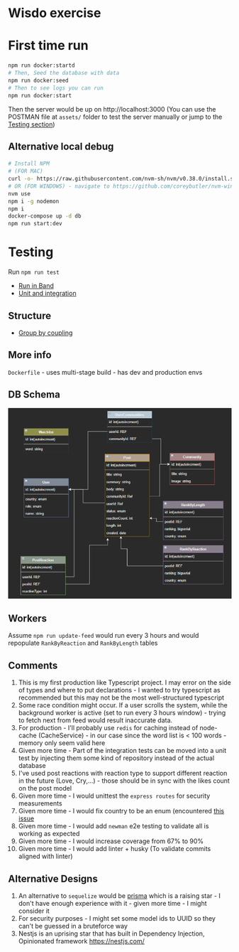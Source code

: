 # Wisdo exercise

# First time run
```bash
npm run docker:startd
# Then, Seed the database with data
npm run docker:seed
# Then to see logs you can run
npm run docker:start
```
Then the server would be up on http://localhost:3000
(You can use the POSTMAN file at `assets/` folder to test the server manually or jump to the [Testing section](#testing))

## Alternative local debug
```bash
# Install NPM
# (FOR MAC)
curl -o- https://raw.githubusercontent.com/nvm-sh/nvm/v0.38.0/install.sh | bash
# OR (FOR WINDOWS) - navigate to https://github.com/coreybutler/nvm-windows/releases
nvm use
npm i -g nodemon
npm i
docker-compose up -d db
npm run start:dev
```


# Testing

Run `npm run test`
- [Run in Band](docs/testing/run-in-band.md)
- [Unit and integration](docs/testing/unit-and-integration.md)

## Structure
- [Group by coupling](docs/group-by-coupling.md)

## More info
`Dockerfile` - uses multi-stage build - has dev and production envs

## DB Schema
![Db Schema](docs/db_diagram.png)

## Workers
Assume `npm run update-feed` would run every 3 hours and would repopulate `RankByReaction` and `RankByLength` tables

## Comments
1. This is my first production like Typescript project. I may error on the side of types and where to put declarations -
I wanted to try typescript as recommended but this may not be the most well-structured typescript
2. Some race condition might occur. If a user scrolls the system, while the background worker is active (set to run every 3 hours window) - 
trying to fetch next from feed would result inaccurate data.
3. For production - I'll probably use `redis` for caching instead of node-cache (CacheService) - in our case since the word list is < 100 words - memory only seem valid here
4. Given more time - Part of the integration tests can be moved into a unit test by injecting them some kind of repository instead of the actual database
5. I've used post reactions with reaction type to support different reaction in the future (Love, Cry,...) - those should be in sync with the likes count on the post model
6. Given more time - I would unittest the `express routes` for security measurements
7. Given more time - I would fix country to be an enum (encountered [this issue](https://github.com/sequelize/sequelize/issues/2577)
8. Given more time - I would add `newman` e2e testing to validate all is working as expected
9. Given more time - I would increase coverage from 67% to 90%
10. Given more time - I would add linter + husky (To validate commits aligned with linter)

## Alternative Designs
1. An alternative to `sequelize` would be [prisma](https://www.prisma.io/) which is a raising star -
I don't have enough experience with it - given more time - I might consider it
2. For security purposes - I might set some model ids to UUID so they can't be guessed in a bruteforce way
3. Nestjs is an uprising star that has built in Dependency Injection, Opinionated framework https://nestjs.com/
